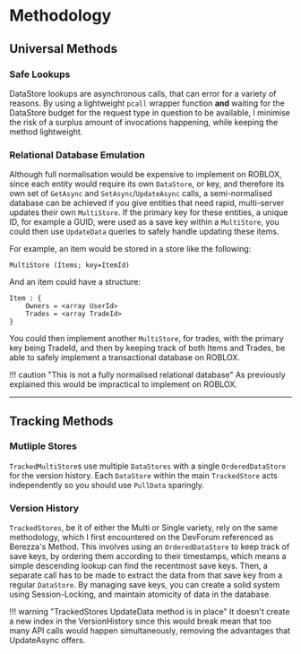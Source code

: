 # Methodology

## Universal Methods

### Safe Lookups

DataStore lookups are asynchronous calls, that can error for a variety of reasons. By using a lightweight `pcall` wrapper function **and** waiting for the DataStore budget for the request type in question to be available, I minimise the risk of a surplus amount of invocations happening, while keeping the method lightweight.

### Relational Database Emulation

Although full normalisation would be expensive to implement on ROBLOX, since each entity would require its own `DataStore`, or key, and therefore its own set of `GetAsync` and `SetAsync`/`UpdateAsync` calls, a semi-normalised database can be achieved if you give entities that need rapid, multi-server updates their own `MultiStore`. If the primary key for these entities, a unique ID, for example a GUID, were used as a save key within a `MultiStore`, you could then use `UpdateData` queries to safely handle updating these items. 

For example, an item would be stored in a store like the following:

```
MultiStore (Items; key=ItemId)
```

And an item could have a structure:

```
Item : {
	Owners = <array UserId>
	Trades = <array TradeId>
}
```
You could then implement another `MultiStore`, for trades, with the primary key being TradeId, and then by keeping track of both Items and Trades, be able to safely implement a transactional database on ROBLOX.

!!! caution "This is not a fully normalised relational database"
	As previously explained this would be impractical to implement on ROBLOX.

---------

## Tracking Methods

### Mutliple Stores

`TrackedMultiStore`s use multiple `DataStores` with a single `OrderedDataStore` for the version history. Each `DataStore` within the main `TrackedStore` acts independently so you should use `PullData` sparingly.

### Version History

`TrackedStores`, be it of either the Multi or Single variety, rely on the same methodology, which I first encountered on the DevForum referenced as Berezza's Method. This involves using an `OrderedDataStore` to keep track of save keys, by ordering them according to their timestamps, which means a simple descending lookup can find the recentmost save keys. Then, a separate call has to be made to extract the data from that save key from a regular `DataStore`. By managing save keys, you can create a solid system using Session-Locking, and maintain atomicity of data in the database.

!!! warning "TrackedStores UpdateData method is in place"
	It doesn't create a new index in the VersionHistory since this would break mean that too many API calls would happen simultaneously, removing the advantages that UpdateAsync offers.